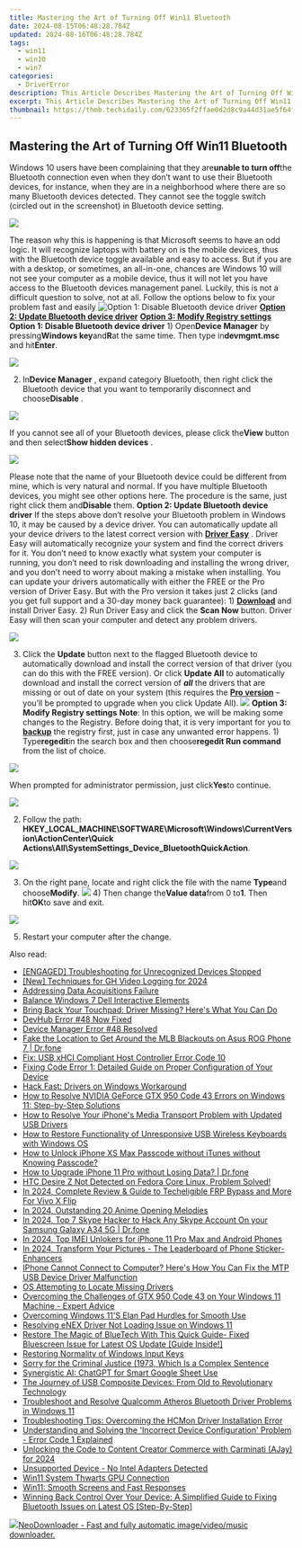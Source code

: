 ```yaml
---
title: Mastering the Art of Turning Off Win11 Bluetooth
date: 2024-08-15T06:48:28.784Z
updated: 2024-08-16T06:48:28.784Z
tags:
  - win11
  - win10
  - win7
categories:
  - DriverError
description: This Article Describes Mastering the Art of Turning Off Win11 Bluetooth
excerpt: This Article Describes Mastering the Art of Turning Off Win11 Bluetooth
thumbnail: https://thmb.techidaily.com/623365f2ffae0d2d8c9a44d31ae5f64f961d3fb3d2838be2d2e5cf0ae63c28b6.jpg
---
```


## Mastering the Art of Turning Off Win11 Bluetooth

Windows 10 users have been complaining that they are**unable to turn off**the Bluetooth connection even when they don’t want to use their Bluetooth devices, for instance, when they are in a neighborhood where there are so many Bluetooth devices detected. They cannot see the toggle switch (circled out in the screenshot) in Bluetooth device setting.

![](https://images.drivereasy.com/wp-content/uploads/2016/11/manage-bluetooth-devices.jpg)

The reason why this is happening is that Microsoft seems to have an odd logic. It will recognize laptops with battery on is the mobile devices, thus with the Bluetooth device toggle available and easy to access. But if you are with a desktop, or sometimes, an all-in-one, chances are Windows 10 will not see your computer as a mobile device, thus it will not let you have access to the Bluetooth devices management panel. Luckily, this is not a difficult question to solve, not at all. Follow the options below to fix your problem fast and easily ![**Option 1: Disable Bluetooth device driver**](https://boody-eco-wear.pxf.io/qyo4oo) [**Option 2: Update Bluetooth device driver**](https://propmoneyinc.pxf.io/q4jzdy) [**Option 3: Modify Registry settings**](https://united.elfm.net/zqobdx)   **Option 1: Disable Bluetooth device driver** 1) Open**Device Manager** by pressing**Windows key**and**R**at the same time. Then type in**devmgmt.msc** and hit**Enter**.

![](https://images.drivereasy.com/wp-content/uploads/2016/11/devmgmt-msc.png)

 2) In**Device Manager** , expand category Bluetooth, then right click the Bluetooth device that you want to temporarily disconnect and choose**Disable** .

![](https://images.drivereasy.com/wp-content/uploads/2016/11/disable-bluetooth-device-manager.jpg)

 If you cannot see all of your Bluetooth devices, please click the**View** button and then select**Show hidden devices** .

![](https://images.drivereasy.com/wp-content/uploads/2016/11/show-hidden-devices.png)

 Please note that the name of your Bluetooth device could be different from mine, which is very natural and normal. If you have multiple Bluetooth devices, you might see other options here. The procedure is the same, just right click them and**Disable** them.   **Option 2: Update Bluetooth device driver** If the steps above don’t resolve your Bluetooth problem in Windows 10, it may be caused by a device driver.  You can automatically update all your device drivers to the latest correct version with **[Driver Easy](https://tools.techidaily.com/drivereasy/download/)**  .  Driver Easy will automatically recognize your system and find the correct drivers for it. You don’t need to know exactly what system your computer is running, you don’t need to risk downloading and installing the wrong driver, and you don’t need to worry about making a mistake when installing. You can update your drivers automatically with either the FREE or the Pro version of Driver Easy. But with the Pro version it takes just 2 clicks (and you get full support and a 30-day money back guarantee): 1) **[Download](https://tools.techidaily.com/drivereasy/download/)**  and install Driver Easy. 2) Run Driver Easy and click the **Scan Now**  button. Driver Easy will then scan your computer and detect any problem drivers.

![](https://images.drivereasy.com/wp-content/uploads/2017/06/img_594b60655cf90.png)

3) Click the **Update** button next to the flagged Bluetooth device to automatically download and install the correct version of that driver (you can do this with the FREE version). Or click **Update All** to automatically download and install the correct version of **_all_**  the drivers that are missing or out of date on your system (this requires the [**Pro version**](https://tools.techidaily.com/drivereasy/download/)  – you’ll be prompted to upgrade when you click Update All). ![](https://images.drivereasy.com/wp-content/uploads/2017/04/img_58e613efeb2c3.jpg)   **Option 3: Modify Registry settings** **Note**: In this option, we will be making some changes to the Registry. Before doing that, it is very important for you to [**backup**](https://tools.techidaily.com/drivereasy/download/) the registry first, just in case any unwanted error happens. 1) Type**regedit**in the search box and then choose**regedit Run command** from the list of choice.

![](https://images.drivereasy.com/wp-content/uploads/2016/11/regedit-run-command.png)

When prompted for administrator permission, just click**Yes**to continue.

![](https://images.drivereasy.com/wp-content/uploads/2016/11/uac.png)

2) Follow the path:   **HKEY\_LOCAL\_MACHINE\\SOFTWARE\\Microsoft\\Windows\\CurrentVersion\\ActionCenter\\Quick Actions\\All\\SystemSettings\_Device\_BluetoothQuickAction**.

![](https://images.drivereasy.com/wp-content/uploads/2016/11/hkey_local_machinesoftwaremicrosoftwindowscurrentversionactioncenterquick-actionsallsystemsettings_device_bluetoothquickaction.png)

3) On the right pane, locate and right click the file with the name **Type**and choose**Modify**. ![](https://images.drivereasy.com/wp-content/uploads/2016/11/modify-value.png) 4) Then change the**Value data**from 0 to**1**. Then hit**OK**to save and exit.

![](https://images.drivereasy.com/wp-content/uploads/2016/11/value-data.png)

5) Restart your computer after the change.

<ins class="adsbygoogle"
     style="display:block"
     data-ad-format="autorelaxed"
     data-ad-client="ca-pub-7571918770474297"
     data-ad-slot="1223367746"></ins>



<ins class="adsbygoogle"
     style="display:block"
     data-ad-client="ca-pub-7571918770474297"
     data-ad-slot="8358498916"
     data-ad-format="auto"
     data-full-width-responsive="true"></ins>

<span class="atpl-alsoreadstyle">Also read:</span>
<div><ul>
<li><a href="https://driver-error.techidaily.com/engaged-troubleshooting-for-unrecognized-devices-stopped/"><u>[ENGAGED] Troubleshooting for Unrecognized Devices Stopped</u></a></li>
<li><a href="https://screen-mirroring-recording.techidaily.com/new-techniques-for-gh-video-logging-for-2024/"><u>[New] Techniques for GH Video Logging for 2024</u></a></li>
<li><a href="https://driver-error.techidaily.com/addressing-data-acquisitions-failure/"><u>Addressing Data Acquisitions Failure</u></a></li>
<li><a href="https://driver-error.techidaily.com/balance-windows-7-dell-interactive-elements/"><u>Balance Windows 7 Dell Interactive Elements</u></a></li>
<li><a href="https://driver-error.techidaily.com/bring-back-your-touchpad-driver-missing-heres-what-you-can-do/"><u>Bring Back Your Touchpad: Driver Missing? Here's What You Can Do</u></a></li>
<li><a href="https://driver-error.techidaily.com/devhub-error-48-now-fixed/"><u>DevHub Error #48 Now Fixed</u></a></li>
<li><a href="https://driver-error.techidaily.com/device-manager-error-48-resolved/"><u>Device Manager Error #48 Resolved</u></a></li>
<li><a href="https://fake-location.techidaily.com/fake-the-location-to-get-around-the-mlb-blackouts-on-asus-rog-phone-7-drfone-by-drfone-virtual-android/"><u>Fake the Location to Get Around the MLB Blackouts on Asus ROG Phone 7 | Dr.fone</u></a></li>
<li><a href="https://driver-error.techidaily.com/fix-usb-xhci-compliant-host-controller-error-code-10/"><u>Fix: USB xHCI Compliant Host Controller Error Code 10</u></a></li>
<li><a href="https://driver-error.techidaily.com/fixing-code-error-1-detailed-guide-on-proper-configuration-of-your-device/"><u>Fixing Code Error 1: Detailed Guide on Proper Configuration of Your Device</u></a></li>
<li><a href="https://driver-error.techidaily.com/hack-fast-drivers-on-windows-workaround/"><u>Hack Fast: Drivers on Windows Workaround</u></a></li>
<li><a href="https://driver-error.techidaily.com/how-to-resolve-nvidia-geforce-gtx-950-code-43-errors-on-windows-11-step-by-step-solutions/"><u>How to Resolve NVIDIA GeForce GTX 950 Code 43 Errors on Windows 11: Step-by-Step Solutions</u></a></li>
<li><a href="https://driver-error.techidaily.com/how-to-resolve-your-iphones-media-transport-problem-with-updated-usb-drivers/"><u>How to Resolve Your iPhone's Media Transport Problem with Updated USB Drivers</u></a></li>
<li><a href="https://driver-error.techidaily.com/how-to-restore-functionality-of-unresponsive-usb-wireless-keyboards-with-windows-os/"><u>How to Restore Functionality of Unresponsive USB Wireless Keyboards with Windows OS</u></a></li>
<li><a href="https://ios-unlock.techidaily.com/how-to-unlock-iphone-xs-max-passcode-without-itunes-without-knowing-passcode-by-drfone-ios/"><u>How to Unlock iPhone XS Max Passcode without iTunes without Knowing Passcode?</u></a></li>
<li><a href="https://review-topics.techidaily.com/how-to-upgrade-iphone-11-pro-without-losing-data-drfone-by-drfone-ios-system-repair-ios-system-repair/"><u>How to Upgrade iPhone 11 Pro without Losing Data? | Dr.fone</u></a></li>
<li><a href="https://driver-error.techidaily.com/htc-desire-z-not-detected-on-fedora-core-linux-problem-solved/"><u>HTC Desire Z Not Detected on Fedora Core Linux, Problem Solved!</u></a></li>
<li><a href="https://android-unlock.techidaily.com/in-2024-complete-review-and-guide-to-techeligible-frp-bypass-and-more-for-vivo-x-flip-by-drfone-android/"><u>In 2024, Complete Review & Guide to Techeligible FRP Bypass and More For Vivo X Flip</u></a></li>
<li><a href="https://extra-approaches.techidaily.com/in-2024-outstanding-20-anime-opening-melodies/"><u>In 2024, Outstanding 20 Anime Opening Melodies</u></a></li>
<li><a href="https://location-social.techidaily.com/in-2024-top-7-skype-hacker-to-hack-any-skype-account-on-your-samsung-galaxy-a34-5g-drfone-by-drfone-virtual-android/"><u>In 2024, Top 7 Skype Hacker to Hack Any Skype Account On your Samsung Galaxy A34 5G | Dr.fone</u></a></li>
<li><a href="https://sim-unlock.techidaily.com/in-2024-top-imei-unlokers-for-iphone-11-pro-max-and-android-phones-by-drfone-ios/"><u>In 2024, Top IMEI Unlokers for iPhone 11 Pro Max and Android Phones</u></a></li>
<li><a href="https://some-skills.techidaily.com/in-2024-transform-your-pictures-the-leaderboard-of-phone-sticker-enhancers/"><u>In 2024, Transform Your Pictures - The Leaderboard of Phone Sticker-Enhancers</u></a></li>
<li><a href="https://driver-error.techidaily.com/iphone-cannot-connect-to-computer-heres-how-you-can-fix-the-mtp-usb-device-driver-malfunction/"><u>IPhone Cannot Connect to Computer? Here's How You Can Fix the MTP USB Device Driver Malfunction</u></a></li>
<li><a href="https://driver-error.techidaily.com/os-attempting-to-locate-missing-drivers/"><u>OS Attempting to Locate Missing Drivers</u></a></li>
<li><a href="https://driver-error.techidaily.com/overcoming-the-challenges-of-gtx-950-code-43-on-your-windows-11-machine-expert-advice/"><u>Overcoming the Challenges of GTX 950 Code 43 on Your Windows 11 Machine - Expert Advice</u></a></li>
<li><a href="https://driver-error.techidaily.com/overcoming-windows-11s-elan-pad-hurdles-for-smooth-use/"><u>Overcoming Windows 11'S Elan Pad Hurdles for Smooth Use</u></a></li>
<li><a href="https://driver-error.techidaily.com/resolving-enex-driver-not-loading-issue-on-windows-11/"><u>Resolving eNEX Driver Not Loading Issue on Windows 11</u></a></li>
<li><a href="https://driver-error.techidaily.com/restore-the-magic-of-bluetech-with-this-quick-guide-fixed-bluescreen-issue-for-latest-os-update-guide-inside/"><u>Restore The Magic of BlueTech With This Quick Guide- Fixed Bluescreen Issue for Latest OS Update [Guide Inside!]</u></a></li>
<li><a href="https://driver-error.techidaily.com/restoring-normality-of-windows-input-keys/"><u>Restoring Normality of Windows Input Keys</u></a></li>
<li><a href="https://driver-error.techidaily.com/sorry-for-the-criminal-justice-1973-which-is-a-complex-sentence/"><u>Sorry for the Criminal Justice (1973, Which Is a Complex Sentence</u></a></li>
<li><a href="https://tech-haven.techidaily.com/synergistic-ai-chatgpt-for-smart-google-sheet-use/"><u>Synergistic AI: ChatGPT for Smart Google Sheet Use</u></a></li>
<li><a href="https://driver-error.techidaily.com/the-journey-of-usb-composite-devices-from-old-to-revolutionary-technology/"><u>The Journey of USB Composite Devices: From Old to Revolutionary Technology</u></a></li>
<li><a href="https://driver-error.techidaily.com/troubleshoot-and-resolve-qualcomm-atheros-bluetooth-driver-problems-in-windows-11/"><u>Troubleshoot and Resolve Qualcomm Atheros Bluetooth Driver Problems in Windows 11</u></a></li>
<li><a href="https://driver-error.techidaily.com/troubleshooting-tips-overcoming-the-hcmon-driver-installation-error/"><u>Troubleshooting Tips: Overcoming the HCMon Driver Installation Error</u></a></li>
<li><a href="https://driver-error.techidaily.com/understanding-and-solving-the-incorrect-device-configuration-problem-error-code-1-explained/"><u>Understanding and Solving the 'Incorrect Device Configuration' Problem - Error Code 1 Explained</u></a></li>
<li><a href="https://facebook-video-share.techidaily.com/unlocking-the-code-to-content-creator-commerce-with-carminati-ajay-for-2024/"><u>Unlocking the Code to Content Creator Commerce with Carminati (AJay) for 2024</u></a></li>
<li><a href="https://driver-error.techidaily.com/unsupported-device-no-intel-adapters-detected/"><u>Unsupported Device - No Intel Adapters Detected</u></a></li>
<li><a href="https://driver-error.techidaily.com/win11-system-thwarts-gpu-connection/"><u>Win11 System Thwarts GPU Connection</u></a></li>
<li><a href="https://driver-error.techidaily.com/win11-smooth-screens-and-fast-responses/"><u>Win11: Smooth Screens and Fast Responses</u></a></li>
<li><a href="https://driver-error.techidaily.com/winning-back-control-over-your-device-a-simplified-guide-to-fixing-bluetooth-issues-on-latest-os-step-by-step/"><u>Winning Back Control Over Your Device: A Simplified Guide to Fixing Bluetooth Issues on Latest OS [Step-By-Step]</u></a></li>
</ul></div>

<!-- affiliate ads begin -->
<a href="https://secure.2checkout.com/order/checkout.php?PRODS=4559731&QTY=1&AFFILIATE=108875&CART=1"><img src="http://www.neowise.com/images/nd-ss-w200.jpg" border="0">NeoDownloader - Fast and fully automatic image/video/music downloader. </a>
<!-- affiliate ads end -->